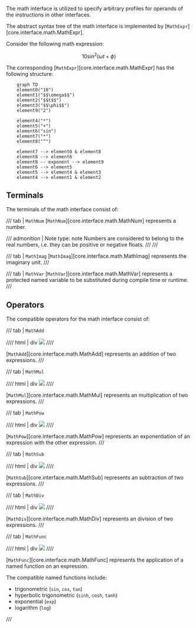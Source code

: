 The math interface is utilized to specify arbitrary profiles for operands of the instructions in other interfaces.

The abstract syntax tree of the math interface is implemented by [`MathExpr`][core.interface.math.MathExpr].

Consider the following math expression:

$$
10 \sin^2(\omega t + \phi)
$$

The corresponding [`MathExpr`][core.interface.math.MathExpr] has the following structure:

```mermaid
    graph TD
    element0("10")
    element1("$$\omega$$")
    element2("$$t$$")
    element3("$$\phi$$")
    element9("2")

    element4("*")
    element5("+")
    element6("sin")
    element7("*")
    element8("^")

    element7 --> element0 & element8
    element8 --> element6
    element8 -- exponent --> element9
    element6 --> element5
    element5 --> element4 & element3
    element4 --> element1 & element2
```

## Terminals

The terminals of the math interface consist of:

/// tab | `MathNum`
[`MathNum`][core.interface.math.MathNum] represents a number.

<!-- prettier-ignore -->
/// admonition | Note
    type: note
Numbers are considered to belong to the real numbers, i.e. they can be positive or negative floats.
///
///

/// tab | `MathImag`
[`MathImag`][core.interface.math.MathImag] represents the imaginary unit.
///

/// tab | `MathVar`
[`MathVar`][core.interface.math.MathVar] represents a protected named variable to be substituted during compile time or runtime.
///

## Operators

The compatible operators for the math interface consist of:

/// tab | `MathAdd`

//// html | div
![](https://img.shields.io/badge/binary-blue)
////

[`MathAdd`][core.interface.math.MathAdd] represents an addition of two expressions.
///

/// tab | `MathMul`

//// html | div
![](https://img.shields.io/badge/binary-blue)
////

[`MathMul`][core.interface.math.MathMul] represents an multiplication of two expressions.
///

/// tab | `MathPow`

//// html | div
![](https://img.shields.io/badge/binary-blue)
////

[`MathPow`][core.interface.math.MathPow] represents an exponentiation of an expression with the other expression.
///

/// tab | `MathSub`

//// html | div
![](https://img.shields.io/badge/binary-blue)
////

[`MathSub`][core.interface.math.MathSub] represents an subtraction of two expressions.
///

/// tab | `MathDiv`

//// html | div
![](https://img.shields.io/badge/binary-blue)
////

[`MathDiv`][core.interface.math.MathDiv] represents an division of two expressions.
///

/// tab | `MathFunc`

//// html | div
![](https://img.shields.io/badge/unary-red)
////

[`MathFunc`][core.interface.math.MathFunc] represents the application of a named function on an expression.

The compatible named functions include:

- trigonometric (`sin`, `cos`, `tan`)
- hyperbolic trigonometric (`sinh`, `cosh`, `tanh`)
- exponential (`exp`)
- logarithm (`log`)

///
